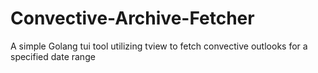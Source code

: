 # Convective-Archive-Fetcher
A simple Golang tui tool utilizing tview to fetch convective outlooks for a specified date range
